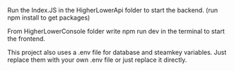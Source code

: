 Run the Index.JS in the HigherLowerApi folder to start the backend. (run npm install to get packages)

From HigherLowerConsole folder write npm run dev in the terminal to start the frontend.

This project also uses a .env file for database and steamkey variables. Just replace them with your own .env file or just replace it directly.
